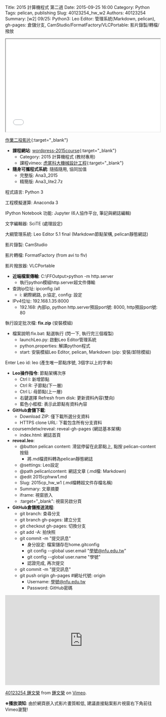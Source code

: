 Title: 2015 計算機程式 第二週
Date: 2015-09-25 16:00
Category: Python
Tags: pelican, publishing
Slug: 40123254_hw_w2
Authors: 40123254
Summary: [w2] 09/25: Python3: Leo Editor: 管理系統(Markdown, pelican), gh-pages: 倉儲分支, CamStudio/FormatFactory/VLCPortable: 影片錄製/轉檔/撥放





<iframe src="40123254_cp_w2_p.html" width="500" height="300"></iframe>

[作業二投影片](40123254_cp_w2_p.html){:target="_blank"}

  * **課程網站**: [wordpress-2015course](https://wordpress-2015course.rhcloud.com){:target="_blank"}
    * Category: 2015 計算機程式 (教材專用)
    * 課程vimeo: [虎尾科大機械設計工程](https://vimeo.com/user24079973){:target="_blank"}
  * **隨身可攜程式系統**: 隨插隨用, 協同加值
    * 完整版: Ana3_2015
    * 精簡版: Ana3_lite2.7z

程式語言: Python 3

工程模擬運算: Anaconda 3

IPython Notebook 功能: Jupyter (6人協作平台, 筆記與網誌編輯)

文字編輯器: SciTE (處理設定)

大綱管理系統: Leo Editor 5.1 final (Markdown節點架構, pelican靜態網誌)

影片錄製: CamStudio

影片轉檔: FormatFactory (from avi to flv)

影片撥放器: VLCPortable


  * **近端檔案傳輸**: C:\FFOutput>python -m http.server
    * 執行python模組http.server超文件傳輸
  * 查詢ip位址: ipconfig /all
    * i: 網際網路, p:協定, config: 設定
  * IPv4位址: 192.168.1.35:8000
    * 192.168: 內部ip, python http.server預設port號: 8000, http預設port號: 80

執行設定批次檔: **fix.zip** (安裝模組)

  * 檔案說明:fix.bat: 點選執行 (閃一下, 執行完三個複製)
     * launchLeo.py: 啟動Leo Editor管理系統
     * python.properties: 解譯python程式
     * start: 安裝模組Leo Editor, pelican, Markdown (pip: 安裝/卸除模組)

Enter Leo id: leo (產生唯一節點序號, 3個字以上的字串)

  * **Leo操作指令**: 節點架構次序
    * Ctrl I: 新增節點
    * Ctrl R: 子節點(下一層)
    * Ctrl L: 母節點(上一層)
    * 右鍵選擇 Refresh from disk: 更新資料內容(雙向)
    * 藍色小框框: 表示此節點有資料內容
  * **GitHub倉儲下載**:
    * Download ZIP: 僅下載所選分支資料
    * HTTPS clone URL: 下載包含所有分支資料
  * coursemdetw/reveal: reveal-gh-pages (網誌基本架構)
    * index.html: 網誌首頁
  * **reveal.leo**:
    * @button pelican content: 滑鼠停留在此節點上, 點按 pelican-content 按鈕
        * 將.md檔資料轉為pelican靜態網誌
    * @settings: Leo設定
    * @path pelican\content: 網誌文章 (.md檔: Markdown)
    * @edit 2015cphww1.md
    * Slug: 2015cp_hw_w1 (.md檔轉超文件存檔名稱)
    * Summary: 文章摘要
    * iframe: 視窗嵌入
    * :target="_blank": 視窗另啟分頁
  * **GitHub倉儲推送流程**:
    * git branch: 查尋分支
    * git branch gh-pages: 建立分支
    * git checkout gh-pages: 切換分支
    * git add -A: 拍快照
    * git commit -m "提交訊息"
        * 身分設定: 檔案儲存在home\.gitconfig
        * git config --global user.email "學號@nfu.edu.tw"
        * git config --global user.name "學號"
        * 認證完成, 再次提交
    * git commit -m "提交訊息"
    * git push origin gh-pages  #網址代號: origin
        * Username: 學號@nfu.edu.tw
        * Password: GitHub密碼

<iframe src="https://player.vimeo.com/video/151882735" width="500" height="291" frameborder="0" webkitallowfullscreen mozallowfullscreen allowfullscreen></iframe> <p><a href="https://vimeo.com/151882735">40123254 鍾文榮</a> from <a href="https://vimeo.com/user27030144">鍾文榮</a> on <a href="https://vimeo.com">Vimeo</a>.</p>

**※播放須知**: 由於網頁嵌入式影片畫質較低, 建議直接點案影片視窗右下角前往Vimeo瀏覽!


